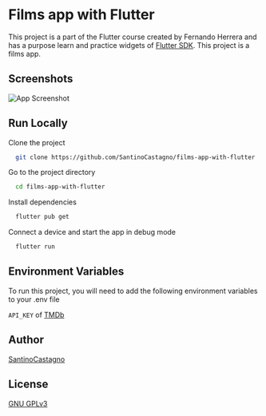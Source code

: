 

# Films app with Flutter

This project is a part of the Flutter course created by Fernando Herrera and has 
a purpose learn and practice widgets of [Flutter SDK](https://flutter.dev/). This project is a films app.


## Screenshots

![App Screenshot](https://user-images.githubusercontent.com/51938107/123550054-05cbfc80-d742-11eb-95a6-dc7e64e51a5b.png)

  
## Run Locally

Clone the project

```bash
  git clone https://github.com/SantinoCastagno/films-app-with-flutter
```

Go to the project directory

```bash
  cd films-app-with-flutter
```

Install dependencies

```bash
  flutter pub get
```

Connect a device and start the app in debug mode

```bash
  flutter run
```

## Environment Variables

To run this project, you will need to add the following environment variables to your .env file

`API_KEY` of [TMDb](https://www.themoviedb.org/)

  
## Author

[SantinoCastagno](https://github.com/SantinoCastagno)
## License

[GNU GPLv3](https://choosealicense.com/licenses/gpl-3.0/)

  